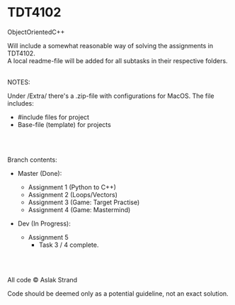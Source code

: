 # TDT4102
ObjectOrientedC++

Will include a somewhat reasonable way of solving the assignments in TDT4102.
<br>A local readme-file will be added for all subtasks in their respective folders.

<br>
NOTES:

Under /Extra/ there's a .zip-file with configurations for MacOS.
The file includes:
  - #include files for project
  - Base-file (template) for projects

<br>
<br>

Branch contents:
- Master (Done):
  - Assignment 1 (Python to C++)
  - Assignment 2 (Loops/Vectors)
  - Assignment 3 (Game: Target Practise)
  - Assignment 4 (Game: Mastermind)

- Dev (In Progress):
  - Assignment 5
    - Task 3 / 4 complete.
  
<br><br>

All code © Aslak Strand

Code should be deemed only as a potential guideline, not an exact solution.
